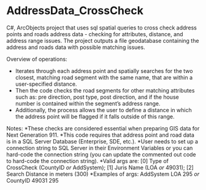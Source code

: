 # AddressData_CrossCheck
C#, ArcObjects project that uses sql spatial queries to cross check address points and roads address data - checking for attributes, distance, and address range issues.  The project outputs a file geodatabase containing the address and roads data with possible matching issues.  

Overview of operations: 
* Iterates through each address point and spatially searches for the two closest, matching road segment with the same name, that are within a user-specified distance.
* Then the code checks the road segments for other matching attributes such as: pre direction, post type, post direction, and if the house number is contained within the segment’s address range.  
* Additionally, the process allows the user to define a distance in which the address point will be flagged if it falls outside of this range.       

Notes:
*These checks are considered essential when preparing GIS data for Next Generation 911.
*This code requires that address point and road data is in a SQL Server Database (Enterprise, SDE, etc.).
*User needs to set up a connection string to SQL Server in their Environment Variables or you can hard-code the connection string (you can update the commented out code to hard-code the connection string).
*Valid args are: [0] Type of CrossCheck (CountyID _or_ AddSystem); [1] Juris Name (LOA _or_ 49031); [2] Search Distance in meters (300)
*Examples of args: AddSystem LOA 295 _or_ CountyID 49031 295
